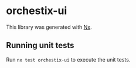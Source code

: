 # orchestix-ui

This library was generated with [Nx](https://nx.dev).

## Running unit tests

Run `nx test orchestix-ui` to execute the unit tests.
